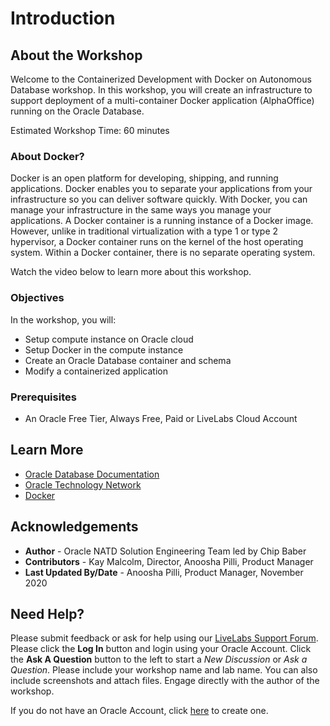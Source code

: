 # Introduction

## About the Workshop

Welcome to the Containerized Development with Docker on Autonomous Database workshop. In this workshop, you will create an infrastructure to support deployment of a multi-container Docker application (AlphaOffice) running on the Oracle Database.

Estimated Workshop Time: 60 minutes

### About Docker?

Docker is an open platform for developing, shipping, and running applications. Docker enables you to separate your applications from your infrastructure so you can deliver software quickly. With Docker, you can manage your infrastructure in the same ways you manage your applications.  A Docker container is a running instance of a Docker image. However, unlike in traditional virtualization with a type 1 or type 2 hypervisor, a Docker container runs on the kernel of the host operating system. Within a Docker container, there is no separate operating system.

Watch the video below to learn more about this workshop.

[](youtube:ivNEREBsH9k)

### Objectives

In the workshop, you will:
- Setup compute instance on Oracle cloud
- Setup Docker in the compute instance
- Create an Oracle Database container and schema
- Modify a containerized application

### Prerequisites

- An Oracle Free Tier, Always Free, Paid or LiveLabs Cloud Account

## Learn More

- [Oracle Database Documentation](https://docs.oracle.com/en/database/index.html)
- [Oracle Technology Network](http://www.oracle.com/technetwork/database/enterprise-edition/downloads/index.html)
- [Docker](https://www.docker.com/)

## Acknowledgements

* **Author** - Oracle NATD Solution Engineering Team led by Chip Baber
* **Contributors** - Kay Malcolm, Director, Anoosha Pilli, Product Manager
* **Last Updated By/Date** - Anoosha Pilli, Product Manager, November 2020

## Need Help?
Please submit feedback or ask for help using our [LiveLabs Support Forum](https://community.oracle.com/tech/developers/categories/docker). Please click the **Log In** button and login using your Oracle Account. Click the **Ask A Question** button to the left to start a *New Discussion* or *Ask a Question*.  Please include your workshop name and lab name.  You can also include screenshots and attach files.  Engage directly with the author of the workshop.

If you do not have an Oracle Account, click [here](https://profile.oracle.com/myprofile/account/create-account.jspx) to create one.

